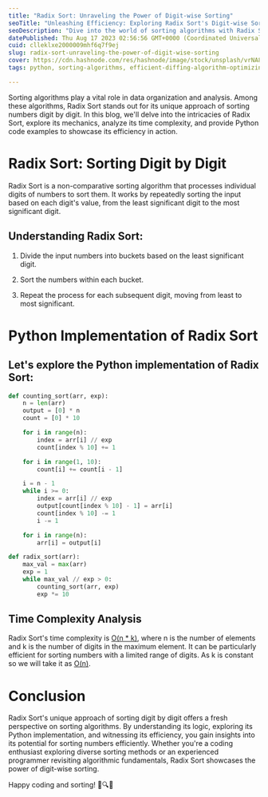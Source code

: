 ```yaml
---
title: "Radix Sort: Unraveling the Power of Digit-wise Sorting"
seoTitle: "Unleashing Efficiency: Exploring Radix Sort's Digit-wise Sorting"
seoDescription: "Dive into the world of sorting algorithms with Radix Sort. Learn how it sorts numbers digit by digit, explore Python code examples, and discover efficiency"
datePublished: Thu Aug 17 2023 02:56:56 GMT+0000 (Coordinated Universal Time)
cuid: clleklxe2000009mhf6q7f9ej
slug: radix-sort-unraveling-the-power-of-digit-wise-sorting
cover: https://cdn.hashnode.com/res/hashnode/image/stock/unsplash/vrNA810gF3s/upload/65cb52e20442f1266467fa0e2167a72d.jpeg
tags: python, sorting-algorithms, efficient-diffing-algorithm-optimizing-change-detection-in-data-structures, radix-sort

---
```


Sorting algorithms play a vital role in data organization and analysis. Among these algorithms, Radix Sort stands out for its unique approach of sorting numbers digit by digit. In this blog, we'll delve into the intricacies of Radix Sort, explore its mechanics, analyze its time complexity, and provide Python code examples to showcase its efficiency in action.

# Radix Sort: Sorting Digit by Digit

Radix Sort is a non-comparative sorting algorithm that processes individual digits of numbers to sort them. It works by repeatedly sorting the input based on each digit's value, from the least significant digit to the most significant digit.

## Understanding Radix Sort:

1. Divide the input numbers into buckets based on the least significant digit.
    
2. Sort the numbers within each bucket.
    
3. Repeat the process for each subsequent digit, moving from least to most significant.
    

# Python Implementation of Radix Sort

## Let's explore the Python implementation of Radix Sort:

```python
def counting_sort(arr, exp):
    n = len(arr)
    output = [0] * n
    count = [0] * 10

    for i in range(n):
        index = arr[i] // exp
        count[index % 10] += 1

    for i in range(1, 10):
        count[i] += count[i - 1]

    i = n - 1
    while i >= 0:
        index = arr[i] // exp
        output[count[index % 10] - 1] = arr[i]
        count[index % 10] -= 1
        i -= 1

    for i in range(n):
        arr[i] = output[i]

def radix_sort(arr):
    max_val = max(arr)
    exp = 1
    while max_val // exp > 0:
        counting_sort(arr, exp)
        exp *= 10
```

## Time Complexity Analysis

Radix Sort's time complexity is [O(n \* k)](https://ayeshairshad.hashnode.dev/understanding-big-o-notation-analyzing-algorithm-efficiency-in-on), where n is the number of elements and k is the number of digits in the maximum element. It can be particularly efficient for sorting numbers with a limited range of digits. As k is constant so we will take it as [O(n)](https://ayeshairshad.hashnode.dev/understanding-big-o-notation-analyzing-algorithm-efficiency-in-on).

# Conclusion

Radix Sort's unique approach of sorting digit by digit offers a fresh perspective on sorting algorithms. By understanding its logic, exploring its Python implementation, and witnessing its efficiency, you gain insights into its potential for sorting numbers efficiently. Whether you're a coding enthusiast exploring diverse sorting methods or an experienced programmer revisiting algorithmic fundamentals, Radix Sort showcases the power of digit-wise sorting.

Happy coding and sorting! 🚀🔍🧠